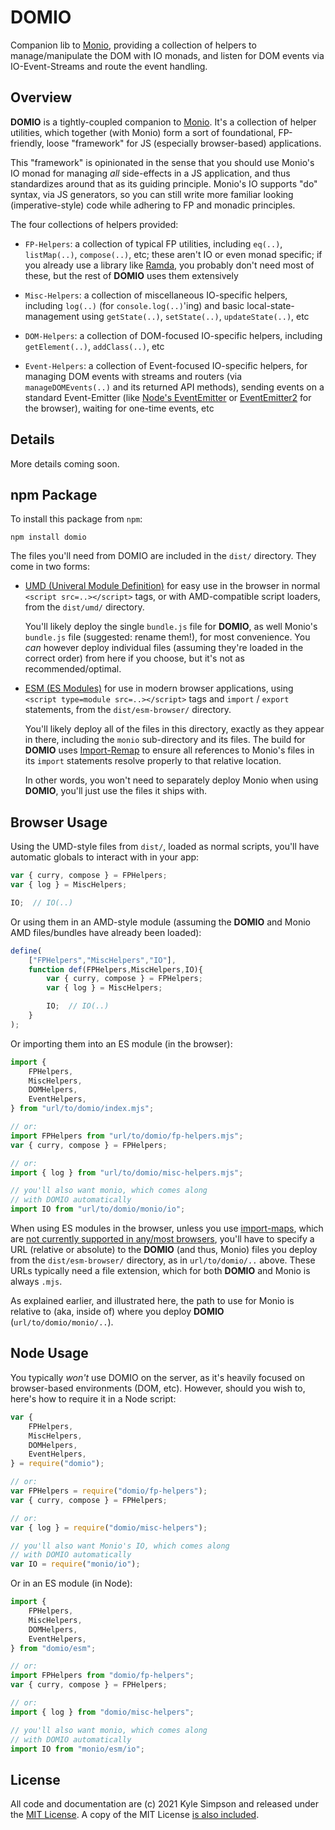 # DOMIO

Companion lib to [Monio](https://github.com/getify/monio), providing a collection of helpers to manage/manipulate the DOM with IO monads, and listen for DOM events via IO-Event-Streams and route the event handling.

## Overview

**DOMIO** is a tightly-coupled companion to [Monio](https://github.com/getify/monio). It's a collection of helper utilities, which together (with Monio) form a sort of foundational, FP-friendly, loose "framework" for JS (especially browser-based) applications.

This "framework" is opinionated in the sense that you should use Monio's IO monad for managing *all* side-effects in a JS application, and thus standardizes around that as its guiding principle. Monio's IO supports "do" syntax, via JS generators, so you can still write more familiar looking (imperative-style) code while adhering to FP and monadic principles.

The four collections of helpers provided:

* `FP-Helpers`: a collection of typical FP utilities, including `eq(..)`, `listMap(..)`, `compose(..)`, etc; these aren't IO or even monad specific; if you already use a library like [Ramda](https://ramdajs.com/), you probably don't need most of these, but the rest of **DOMIO** uses them extensively

* `Misc-Helpers`: a collection of miscellaneous IO-specific helpers, including `log(..)` (for `console.log(..)`'ing) and basic local-state-management using `getState(..)`, `setState(..)`, `updateState(..)`, etc

* `DOM-Helpers`: a collection of DOM-focused IO-specific helpers, including `getElement(..)`, `addClass(..)`, etc

* `Event-Helpers`: a collection of Event-focused IO-specific helpers, for managing DOM events with streams and routers (via `manageDOMEvents(..)` and its returned API methods), sending events on a standard Event-Emitter (like [Node's EventEmitter](https://nodejs.org/api/events.html#events_class_eventemitter) or [EventEmitter2](https://github.com/EventEmitter2/EventEmitter2) for the browser), waiting for one-time events, etc

## Details

More details coming soon.

## npm Package

To install this package from `npm`:

```
npm install domio
```

The files you'll need from DOMIO are included in the `dist/` directory. They come in two forms:

* [UMD (Univeral Module Definition)](https://github.com/umdjs/umd) for easy use in the browser in normal `<script src=..></script>` tags, or with AMD-compatible script loaders, from the `dist/umd/` directory.

    You'll likely deploy the single `bundle.js` file for **DOMIO**, as well Monio's `bundle.js` file (suggested: rename them!), for most convenience. You *can* however deploy individual files (assuming they're loaded in the correct order) from here if you choose, but it's not as recommended/optimal.

* [ESM (ES Modules)](https://developer.mozilla.org/en-US/docs/Web/JavaScript/Guide/Modules) for use in modern browser applications, using `<script type=module src=..></script>` tags and `import` / `export` statements, from the `dist/esm-browser/` directory.

    You'll likely deploy all of the files in this directory, exactly as they appear in there, including the `monio` sub-directory and its files. The build for **DOMIO** uses [Import-Remap](https://github.com/getify/import-remap) to ensure all references to Monio's files in its `import` statements resolve properly to that relative location.

    In other words, you won't need to separately deploy Monio when using **DOMIO**, you'll just use the files it ships with.

## Browser Usage

Using the UMD-style files from `dist/`, loaded as normal scripts, you'll have automatic globals to interact with in your app:

```js
var { curry, compose } = FPHelpers;
var { log } = MiscHelpers;

IO;  // IO(..)
```

Or using them in an AMD-style module (assuming the **DOMIO** and Monio AMD files/bundles have already been loaded):

```js
define(
    ["FPHelpers","MiscHelpers","IO"],
    function def(FPHelpers,MiscHelpers,IO){
        var { curry, compose } = FPHelpers;
        var { log } = MiscHelpers;

        IO;  // IO(..)
    }
);
```

Or importing them into an ES module (in the browser):

```js
import {
    FPHelpers,
    MiscHelpers,
    DOMHelpers,
    EventHelpers,
} from "url/to/domio/index.mjs";

// or:
import FPHelpers from "url/to/domio/fp-helpers.mjs";
var { curry, compose } = FPHelpers;

// or:
import { log } from "url/to/domio/misc-helpers.mjs";

// you'll also want monio, which comes along
// with DOMIO automatically
import IO from "url/to/domio/monio/io";
```

When using ES modules in the browser, unless you use [import-maps](https://github.com/WICG/import-maps), which are [not currently supported in any/most browsers](https://caniuse.com/import-maps), you'll have to specify a URL (relative or absolute) to the **DOMIO** (and thus, Monio) files you deploy from the `dist/esm-browser/` directory, as in `url/to/domio/..` above. These URLs typically need a file extension, which for both **DOMIO** and Monio is always `.mjs`.

As explained earlier, and illustrated here, the path to use for Monio is relative to (aka, inside of) where you deploy **DOMIO** (`url/to/domio/monio/..`).

## Node Usage

You typically *won't* use DOMIO on the server, as it's heavily focused on browser-based environments (DOM, etc). However, should you wish to, here's how to require it in a Node script:

```js
var {
    FPHelpers,
    MiscHelpers,
    DOMHelpers,
    EventHelpers,
} = require("domio");

// or:
var FPHelpers = require("domio/fp-helpers");
var { curry, compose } = FPHelpers;

// or:
var { log } = require("domio/misc-helpers");

// you'll also want Monio's IO, which comes along
// with DOMIO automatically
var IO = require("monio/io");
```

Or in an ES module (in Node):

```js
import {
    FPHelpers,
    MiscHelpers,
    DOMHelpers,
    EventHelpers,
} from "domio/esm";

// or:
import FPHelpers from "domio/fp-helpers";
var { curry, compose } = FPHelpers;

// or:
import { log } from "domio/misc-helpers";

// you'll also want monio, which comes along
// with DOMIO automatically
import IO from "monio/esm/io";
```

## License

All code and documentation are (c) 2021 Kyle Simpson and released under the [MIT License](http://getify.mit-license.org/). A copy of the MIT License [is also included](LICENSE.txt).
